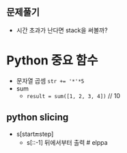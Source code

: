 ## 문제풀기
- 시간 초과가 난다면 stack을 써볼까? 

# Python 중요 함수 
- 문자열 곱셈 `str += '*'*5`
- sum 
  + `result = sum([1, 2, 3, 4])` // 10

## python slicing 
- s[start:end:step]
  + s[::-1] 뒤에서부터 출력 # elppa
